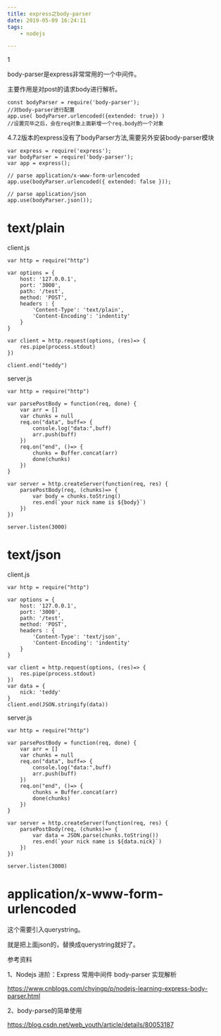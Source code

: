 ```yaml
---
title: express之body-parser
date: 2019-05-09 16:24:11
tags:
	- nodejs

---
```


1

body-parser是express非常常用的一个中间件。

主要作用是对post的请求body进行解析。

```
const bodyParser = require('body-parser');
//对body-parser进行配置
app.use( bodyParser.urlencoded({extended: true}) )
//设置完毕之后，会在req对象上面新增一个req.body的一个对象
```

4.7.2版本的express没有了bodyParser方法,需要另外安装body-parser模块

```
var express = require('express');
var bodyParser = require('body-parser');
var app = express();

// parse application/x-www-form-urlencoded
app.use(bodyParser.urlencoded({ extended: false }));

// parse application/json
app.use(bodyParser.json());
```



# text/plain

client.js

```
var http = require("http")

var options = {
    host: '127.0.0.1',
    port: '3000',
    path: '/test',
    method: 'POST',
    headers : {
        'Content-Type': 'text/plain',
        'Content-Encoding': 'indentity'
    }
}

var client = http.request(options, (res)=> {
    res.pipe(process.stdout)
})

client.end("teddy")
```

server.js

```
var http = require("http")

var parsePostBody = function(req, done) {
    var arr = []
    var chunks = null
    req.on("data", buff=> {
        console.log("data:",buff)
        arr.push(buff)
    })
    req.on("end", ()=> {
        chunks = Buffer.concat(arr)
        done(chunks)
    })
}

var server = http.createServer(function(req, res) {
    parsePostBody(req, (chunks)=> {
        var body = chunks.toString()
        res.end(`your nick name is ${body}`)
    })
})

server.listen(3000)
```

# text/json

client.js

```
var http = require("http")

var options = {
    host: '127.0.0.1',
    port: '3000',
    path: '/test',
    method: 'POST',
    headers : {
        'Content-Type': 'text/json',
        'Content-Encoding': 'indentity'
    }
}

var client = http.request(options, (res)=> {
    res.pipe(process.stdout)
})
var data = {
    nick: 'teddy'
}
client.end(JSON.stringify(data))

```

server.js

```
var http = require("http")

var parsePostBody = function(req, done) {
    var arr = []
    var chunks = null
    req.on("data", buff=> {
        console.log("data:",buff)
        arr.push(buff)
    })
    req.on("end", ()=> {
        chunks = Buffer.concat(arr)
        done(chunks)
    })
}

var server = http.createServer(function(req, res) {
    parsePostBody(req, (chunks)=> {
        var data = JSON.parse(chunks.toString())
        res.end(`your nick name is ${data.nick}`)
    })
})

server.listen(3000)
```

# application/x-www-form-urlencoded

这个需要引入querystring。

就是把上面json的，替换成querystring就好了。



参考资料

1、Nodejs 进阶：Express 常用中间件 body-parser 实现解析

https://www.cnblogs.com/chyingp/p/nodejs-learning-express-body-parser.html

2、body-parse的简单使用

https://blog.csdn.net/web_youth/article/details/80053187
